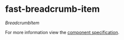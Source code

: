 # fast-breadcrumb-item
*BreadcrumbItem* 

For more information view the [component specification](../../../fast-foundation/src/breadcrumb/breadcrumb.spec.md).